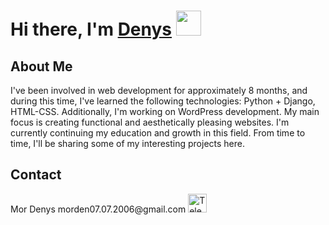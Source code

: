 <h1>Hi there, I'm <a href="https://www.weblancer.net/users/DenysMor/">Denys</a> <img src="https://github.com/blackcater/blackcater/raw/main/images/Hi.gif" height="40"/></h1>

<h2>About Me</h2>

I've been involved in web development for approximately 8 months, and during this time, I've learned the following technologies: Python + Django, HTML-CSS. Additionally, I'm working on WordPress development. My main focus is creating functional and aesthetically pleasing websites. I'm currently continuing my education and growth in this field. From time to time, I'll be sharing some of my interesting projects here.

<h2>Contact</h2>
Mor Denys
morden07.07.2006@gmail.com
<a href="https://t.me/mor_denis"> <img src="https://upload.wikimedia.org/wikipedia/commons/thumb/8/82/Telegram_logo.svg/1024px-Telegram_logo.svg.png" alt="Telegram" width="30"/> </a>

